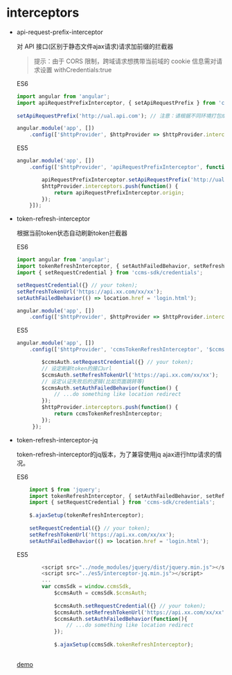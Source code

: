 # interceptors

* api-request-prefix-interceptor
	
	对 API 接口(区别于静态文件ajax请求)请求加前缀的拦截器
	
	> 提示：由于 CORS 限制，跨域请求想携带当前域的 cookie 信息需对请求设置 withCredentials:true
	
	ES6
	
	```js
	import angular from 'angular';
    import apiRequestPrefixInterceptor, { setApiRequestPrefix } from 'ccms-sdk/interceptors/api-request-prefix-interceptor';
    	
    setApiRequestPrefix('http://ual.api.com'); // 注意：请根据不同环境打包成不同前缀配置
    
    angular.module('app', [])
    	.config(['$httpProvider', $httpProvider => $httpProvider.interceptors.push(() => apiRequestPrefixInterceptor)]);
	```
	
	ES5
	
    ```js
    angular.module('app', [])
    	.config(['$httpProvider', 'apiRequestPrefixInterceptor', function($httpProvider, apiRequestPrefixInterceptor) {
    
  			apiRequestPrefixInterceptor.setApiRequestPrefix('http://ual.api.com');
    		$httpProvider.interceptors.push(function() {
    			return apiRequestPrefixInterceptor.origin;
    		});
    	}]);
    ```

* token-refresh-interceptor

	根据当前token状态自动刷新token拦截器
	
	ES6
	
   	```js
	import angular from 'angular';
	import tokenRefreshInterceptor, { setAuthFailedBehavior, setRefreshTokenUrl } from 'ccms-sdk/interceptors/token-refresh-interceptor';
	import { setRequestCredential } from 'ccms-sdk/credentials';
	
	setRequestCredential({} // your token);
	setRefreshTokenUrl('https://api.xx.com/xx/xx');
	setAuthFailedBehavior(() => location.href = 'login.html');
	
	angular.module('app', [])
		.config(['$httpProvider', $httpProvider => $httpProvider.interceptors.push(() => tokenRefreshInterceptor)]);
	```
   	
   	ES5
   	
   	```js
   	angular.module('app', [])
		.config(['$httpProvider', 'ccmsTokenRefreshInterceptor', '$ccmsAuth', function($httpProvider, ccmsTokenRefreshInterceptor, $ccmsAuth) {

			$ccmsAuth.setRequestCredential({} // your token);
			// 设定刷新token的接口url
			$ccmsAuth.setRefreshTokenUrl('https://api.xx.com/xx/xx');
			// 设定认证失败后的逻辑(比如页面跳转等)
			$ccmsAuth.setAuthFailedBehavior(function() {
				// ...do something like location redirect
			});
			$httpProvider.interceptors.push(function() {
		 		return ccmsTokenRefreshInterceptor;
		 	});
		 });
   	```
   	
* token-refresh-interceptor-jq

	token-refresh-interceptor的jq版本，为了兼容使用jq ajax进行http请求的情况。
	
	ES6
	```js
		import $ from 'jquery';
    	import tokenRefreshInterceptor, { setAuthFailedBehavior, setRefreshTokenUrl } from 'ccms-sdk/interceptors/token-refresh-interceptor-jq';
    	import { setRequestCredential } from 'ccms-sdk/credentials';
    	
    	$.ajaxSetup(tokenRefreshInterceptor);
    	
    	setRequestCredential({} // your token);
    	setRefreshTokenUrl('https://api.xx.com/xx/xx');
    	setAuthFailedBehavior(() => location.href = 'login.html');
	```
	
	ES5
	```js
			<script src="../node_modules/jquery/dist/jquery.min.js"></script>
        	<script src="../es5/interceptor-jq.min.js"></script>
        	...
        	var ccmsSdk = window.ccmsSdk,
            	$ccmsAuth = ccmsSdk.$ccmsAuth;
            
            	$ccmsAuth.setRequestCredential({} // your token);
            	$ccmsAuth.setRefreshTokenUrl('https://api.xx.com/xx/xx');
				$ccmsAuth.setAuthFailedBehavior(function(){
					// ...do something like location redirect
				});
            
				$.ajaxSetup(ccmsSdk.tokenRefreshInterceptor);
        	
	```
   	
   	[demo](../../examples/interceptors-jq.html)
